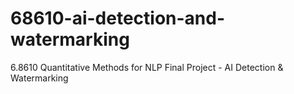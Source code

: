 # 68610-ai-detection-and-watermarking
6.8610 Quantitative Methods for NLP Final Project - AI Detection &amp; Watermarking
